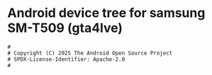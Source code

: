 # Android device tree for samsung SM-T509 (gta4lve)

```
#
# Copyright (C) 2025 The Android Open Source Project
# SPDX-License-Identifier: Apache-2.0
#
```
